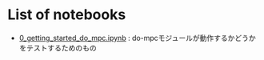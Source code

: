 # List of notebooks

- [0_getting_started_do_mpc.ipynb](0_getting_started_do_mpc.ipynb) : do-mpcモジュールが動作するかどうかをテストするためのもの